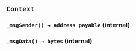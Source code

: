 ## `Context`






### `_msgSender() → address payable` (internal)





### `_msgData() → bytes` (internal)






